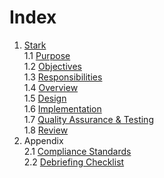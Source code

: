 Index
=====
1. [Stark](stark.md)  
1.1 [Purpose](purpose.md)  
1.2 [Objectives](objectives.md)  
1.3 [Responsibilities](responsibilities.md)  
1.4 [Overview](overview.md)  
1.5 [Design](design.md)  
1.6 [Implementation](implementation.md)  
1.7 [Quality Assurance & Testing](qa.md)  
1.8 [Review](review.md)  
2. Appendix  
2.1 [Compliance Standards](/compliance/index.md)  
2.2 [Debriefing Checklist](/forms/debriefing.md)  